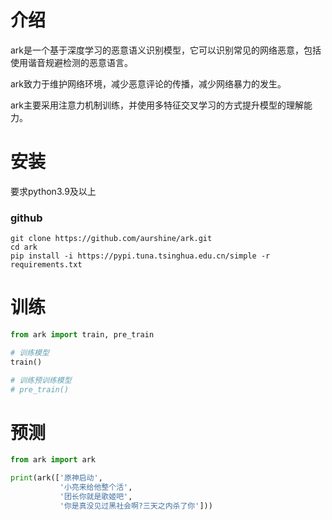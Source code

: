 # 介绍

ark是一个基于深度学习的恶意语义识别模型，它可以识别常见的网络恶意，包括使用谐音规避检测的恶意语言。

ark致力于维护网络环境，减少恶意评论的传播，减少网络暴力的发生。

ark主要采用注意力机制训练，并使用多特征交叉学习的方式提升模型的理解能力。

# 安装

要求python3.9及以上

### github

```commandline
git clone https://github.com/aurshine/ark.git
cd ark
pip install -i https://pypi.tuna.tsinghua.edu.cn/simple -r requirements.txt
```

# 训练

```python
from ark import train, pre_train

# 训练模型
train()

# 训练预训练模型
# pre_train()
```

# 预测

```python
from ark import ark

print(ark(['原神启动', 
           '小亮来给他整个活', 
           '团长你就是歌姬吧', 
           '你是真没见过黑社会啊?三天之内杀了你']))
```